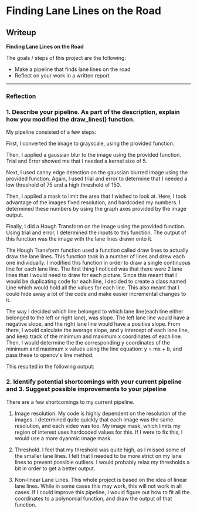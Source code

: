 # **Finding Lane Lines on the Road** 

## Writeup

**Finding Lane Lines on the Road**

The goals / steps of this project are the following:
* Make a pipeline that finds lane lines on the road
* Reflect on your work in a written report

---

### Reflection

### 1. Describe your pipeline. As part of the description, explain how you modified the draw_lines() function.

My pipeline consisted of a few steps: 

First, I converted the image to grayscale, using the provided function. 

Then, I applied a gaussian blur to the image using the provided function.  Trial and Error showed me that I needed a kernel size of 5.

Next, I used canny edge detection on the gaussian blurred image using the provided function.  Again, I used trial and error to determine that I needed a low threshold of 75 and a high threshold of 150.

Then, I applied a mask to limit the area that I wished to look at.  Here, I took advantage of the images fixed resolution, and hardcoded my numbers.  I determined these numbers by using the graph axes provided by the image output.

Finally, I did a Hough Transform on the image using the provided function.  Using trial and error, I determined the inputs to this function.  The output of this function was the image with the lane lines drawn onto it.

The Hough Transform function used a function called draw lines to actually draw the lane lines.  This function took in a number of lines and drew each one individually.  I modified this function in order to draw a single continuous line for each lane line. The first thing I noticed was that there were 2 lane lines that I would need to draw for each picture.  Since this meant that I would be duplicating code for each line, I decided to create a class named Line which would hold all the values for each line.  This also meant that I could hide away a lot of the code and make easier incremental changes to it.  

The way I decided which line belonged to which lane line(each line either belonged to the left or right lane), was slope.  The left lane line would have a negative slope, and the right lane line would have a positive slope.  From there, I would calculate the average slope, and y intercept of each lane line, and keep track of the minimum and maximum x coordinates of each line.  Then, I would determine the the corresponding y coordinates of the minimum and maximum x values using the line equation: y = mx + b, and pass these to opencv's line method.

This resulted in the following output: 

[//]: # (Image References)

[FinalOutput]: ./test_images_output/solidYellowCurve.jpg "Final Output"


### 2. Identify potential shortcomings with your current pipeline and 3. Suggest possible improvements to your pipeline

There are a few shortcomings to my current pipeline.

1) Image resolution.  My code is highly dependent on the resolution of the images.  I determined quite quickly that each image was the same resolution, and each video was too.  My image mask, which limits my region of interest uses hardcoded values for this.  If I were to fix this, I would use a more dyanmic image mask.

2) Threshold.  I feel that my threshold was quite high, as I missed some of the smaller lane lines. I felt that I needed to be more strict on my lane lines to prevent possible outliers.    I would probably relax my thresholds a bit in order to get a better output.

3) Non-linear Lane Lines.  This whole project is based on the idea of linear lane lines.  While in some cases this may work, this will not work in all cases. If I could improve this pipeline, I would figure out how to fit all the coordinates to a polynomial function, and draw the output of that function.
